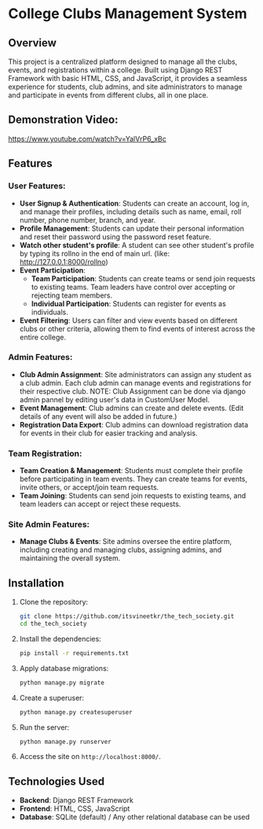 # College Clubs Management System

## Overview
This project is a centralized platform designed to manage all the clubs, events, and registrations within a college. Built using Django REST Framework with basic HTML, CSS, and JavaScript, it provides a seamless experience for students, club admins, and site administrators to manage and participate in events from different clubs, all in one place.

## Demonstration Video: 
https://www.youtube.com/watch?v=YalVrP6_xBc

## Features

### User Features:
- **User Signup & Authentication**: Students can create an account, log in, and manage their profiles, including details such as name, email, roll number, phone number, branch, and year.
- **Profile Management**: Students can update their personal information and reset their password using the password reset feature.
- **Watch other student's profile**: A student can see other student's profile by typing its rollno in the end of main url. (like: http://127.0.0.1:8000/rollno)
- **Event Participation**:
  - **Team Participation**: Students can create teams or send join requests to existing teams. Team leaders have control over accepting or rejecting team members.
  - **Individual Participation**: Students can register for events as individuals.
- **Event Filtering**: Users can filter and view events based on different clubs or other criteria, allowing them to find events of interest across the entire college.

### Admin Features:
- **Club Admin Assignment**: Site administrators can assign any student as a club admin. Each club admin can manage events and registrations for their respective club. 
NOTE: Club Assignment can be done via django admin pannel by editing user's data in CustomUser Model.
- **Event Management**: Club admins can create and delete events. (Edit details of any event will also be added in future.)
- **Registration Data Export**: Club admins can download registration data for events in their club for easier tracking and analysis.

### Team Registration:
- **Team Creation & Management**: Students must complete their profile before participating in team events. They can create teams for events, invite others, or accept/join team requests.
- **Team Joining**: Students can send join requests to existing teams, and team leaders can accept or reject these requests.

### Site Admin Features:
- **Manage Clubs & Events**: Site admins oversee the entire platform, including creating and managing clubs, assigning admins, and maintaining the overall system.


## Installation

1. Clone the repository:
    ```bash
    git clone https://github.com/itsvineetkr/the_tech_society.git
    cd the_tech_society
    ```

2. Install the dependencies:
    ```bash
    pip install -r requirements.txt
    ```

3. Apply database migrations:
    ```bash
    python manage.py migrate
    ```

4. Create a superuser:
    ```bash
    python manage.py createsuperuser
    ```

5. Run the server:
    ```bash
    python manage.py runserver
    ```

6. Access the site on `http://localhost:8000/`.


## Technologies Used

- **Backend**: Django REST Framework
- **Frontend**: HTML, CSS, JavaScript
- **Database**: SQLite (default) / Any other relational database can be used
